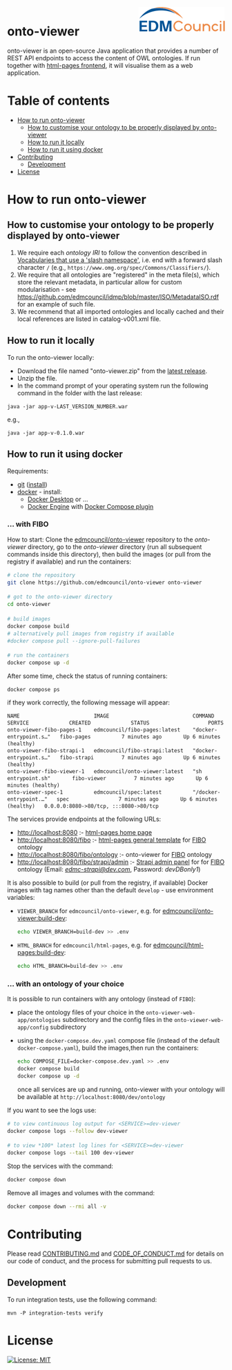 <img src="https://github.com/edmcouncil/html-pages/raw/develop/general/assets/img/EDM-council-RGB_200w.png" width="200" align="right"/>

# onto-viewer

onto-viewer is an open-source Java application that provides a number of REST API endpoints to access the content of OWL ontologies. If run together with [html-pages frontend](https://github.com/edmcouncil/html-pages), it will visualise them as a web application.


# Table of contents

* [How to run onto-viewer](#how-to-run-onto-viewer)
	* [How to customise your ontology to be properly displayed by onto-viewer](#how-to-customise-ontologies)
	* [How to run it locally](#how-to-run-locally)
	* [How to run it using docker](#how-to-run-docker)
* [Contributing](#contributing)
  * [Development](#development)
* [License](#license)


# How to run onto-viewer

## How to customise your ontology to be properly displayed by onto-viewer

1. We require each _ontology IRI_ to follow the convention described in [Vocabularies that use a 'slash namespace'](https://www.w3.org/TR/swbp-vocab-pub/#slash), i.e. end with a forward slash character `/` (e.g., `https://www.omg.org/spec/Commons/Classifiers/`).
1. We require that all ontologies are "registered" in the meta file(s), which store the relevant metadata, in particular allow for custom modularisation - see https://github.com/edmcouncil/idmp/blob/master/ISO/MetadataISO.rdf for an example of such file.
1. We recommend that all imported ontologies and locally cached and their local references are listed in catalog-v001.xml file. 

## How to run it locally

To run the onto-viewer locally: 

* Download the file named "onto-viewer.zip" from the [latest release](https://github.com/edmcouncil/onto-viewer/releases). 
* Unzip the file. 
* In the command prompt of your operating system run the following command in the folder with the last release: 

```
java -jar app-v-LAST_VERSION_NUMBER.war
```
e.g.,

```
java -jar app-v-0.1.0.war
```


## How to run it using docker
Requirements:
- [git](https://git-scm.com/) ([install](https://git-scm.com/book/en/v2/Getting-Started-Installing-Git))
- [docker](https://www.docker.com/) - install:
  * [Docker Desktop](https://docs.docker.com/desktop/) or ...
  * [Docker Engine](https://docs.docker.com/engine/) with [Docker Compose plugin](https://docs.docker.com/compose/)

### ... with FIBO

How to start:
Clone the [edmcouncil/onto-viewer](https://github.com/edmcouncil/onto-viewer) repository to the *onto-viewer* directory,
go to the *onto-viewer* directory (run all subsequent commands inside this directory),
then build the images (or pull from the registry if available) and run the containers:
```bash
# clone the repository
git clone https://github.com/edmcouncil/onto-viewer onto-viewer

# got to the onto-viewer directory
cd onto-viewer

# build images
docker compose build
# alternatively pull images from registry if available
#docker compose pull --ignore-pull-failures

# run the containers
docker compose up -d
```

After some time, check the status of running containers:
```
docker compose ps
```

if they work correctly, the following message will appear:
```
NAME                        IMAGE                           COMMAND                  SERVICE             CREATED             STATUS                   PORTS
onto-viewer-fibo-pages-1    edmcouncil/fibo-pages:latest    "docker-entrypoint.s…"   fibo-pages          7 minutes ago       Up 6 minutes (healthy)   
onto-viewer-fibo-strapi-1   edmcouncil/fibo-strapi:latest   "docker-entrypoint.s…"   fibo-strapi         7 minutes ago       Up 6 minutes (healthy)   
onto-viewer-fibo-viewer-1   edmcouncil/onto-viewer:latest   "sh entrypoint.sh"       fibo-viewer         7 minutes ago       Up 6 minutes (healthy)   
onto-viewer-spec-1          edmcouncil/spec:latest          "/docker-entrypoint.…"   spec                7 minutes ago       Up 6 minutes (healthy)   0.0.0.0:8080->80/tcp, :::8080->80/tcp

```

The services provide endpoints at the following URLs:
- [http://localhost:8080](http://localhost:8080) :- [html-pages home page](https://github.com/edmcouncil/html-pages/blob/develop/home/README.md)
- [http://localhost:8080/fibo](http://localhost:8080/fibo) :- [html-pages general template](https://github.com/edmcouncil/html-pages/tree/develop/general) for [FIBO](https://github.com/edmcouncil/fibo) ontology
- [http://localhost:8080/fibo/ontology](http://localhost:8080/fibo/ontology) :- onto-viewer for [FIBO](https://github.com/edmcouncil/fibo) ontology
- [http://localhost:8080/fibo/strapi/admin](http://localhost:8080/fibo/strapi/admin) :- [Strapi admin panel](https://docs.strapi.io/user-docs/intro#accessing-the-admin-panel) for for [FIBO](https://github.com/edmcouncil/fibo) ontology (Email: *edmc-strapi@dev.com*, Password: *devDBonly1*)

It is also possible to build (or pull from the registry, if available) Docker images
with tag names other than the default `develop` - use environment variables:
- `VIEWER_BRANCH` for `edmcouncil/onto-viewer`, e.g. for [edmcouncil/onto-viewer:build-dev](https://github.com/edmcouncil/onto-viewer/tree/build-dev):
  ```bash
  echo VIEWER_BRANCH=build-dev >> .env
  ```
- `HTML_BRANCH` for `edmcouncil/html-pages`, e.g. for [edmcouncil/html-pages:build-dev](https://github.com/edmcouncil/html-pages/tree/build-dev):
  ```bash
  echo HTML_BRANCH=build-dev >> .env
  ```

### ... with an ontology of your choice

It is possible to run containers with any ontology (instead of `FIBO`):
- place the ontology files of your choice in the `onto-viewer-web-app/ontologies` subdirectory
  and the config files in the `onto-viewer-web-app/config` subdirectory

- using the `docker-compose.dev.yaml` compose file (instead of the default `docker-compose.yaml`),
  build the images,then run the containers:
  ```bash
  echo COMPOSE_FILE=docker-compose.dev.yaml >> .env
  docker compose build
  docker compose up -d
  ```

  once all services are up and running, onto-viewer with your ontology will be available at `http://localhost:8080/dev/ontology`

If you want to see the logs use:
```bash
# to view continuous log output for <SERVICE>=dev-viewer
docker compose logs --follow dev-viewer

# to view *100* latest log lines for <SERVICE>=dev-viewer
docker compose logs --tail 100 dev-viewer
```

Stop the services with the command:
```bash
docker compose down
```

Remove all images and volumes with the command:
```bash
docker compose down --rmi all -v
```

# Contributing
Please read [CONTRIBUTING.md](CONTRIBUTING.md) and [CODE_OF_CONDUCT.md](CODE_OF_CONDUCT.md) for details on our code of conduct, and the process for submitting pull requests to us.


## Development

To run integration tests, use the following command:

```shell
mvn -P integration-tests verify
```


# License
[![License: MIT](https://img.shields.io/badge/License-MIT-yellow.svg)](LICENSE)

